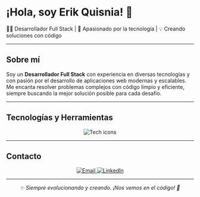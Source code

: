 # ¡Hola, soy Erik Quisnia! 👋

👨‍💻 Desarrollador Full Stack | 🚀 Apasionado por la tecnología | 💡 Creando soluciones con código

---

## Sobre mí

Soy un **Desarrollador Full Stack** con experiencia en diversas tecnologías y con pasión por el desarrollo de aplicaciones web modernas y escalables. Me encanta resolver problemas complejos con código limpio y eficiente, siempre buscando la mejor solución posible para cada desafío.

---

## Tecnologías y Herramientas

<p align="center">
  <!-- iconos via skillicons -->
  <img src="https://skillicons.dev/icons?i=html,css,js,ts,react,nextjs,tailwind,vite,php,laravel,nodejs,express,postgres,mysql,docker,git,github,postman,jest,figma" alt="Tech icons" />

</p>

---

## Contacto

<p align="center">
  <a href="mailto:erikquisnia@gmail.com">
    <img src="https://img.shields.io/badge/Email-erikquisnia@gmail.com-D14836?style=for-the-badge&logo=gmail&logoColor=white" alt="Email"/>
  </a>
  <a href="https://www.linkedin.com/in/erikquisnia/">
    <img src="https://img.shields.io/badge/LinkedIn-Erik%20Quisnia-0077b5?style=for-the-badge&logo=linkedin" alt="LinkedIn"/>
  </a>
</p>

---

<p align="center">
  <em>✨ Siempre evolucionando y creando. ¡Nos vemos en el código! 🚀</em>
</p>
